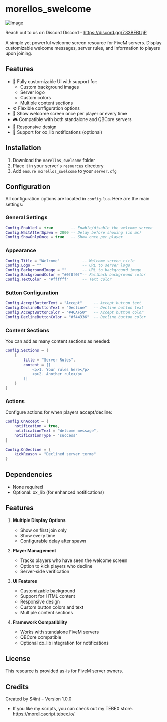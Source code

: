 # morellos_swelcome
![Image](https://github.com/user-attachments/assets/6eb3e773-86f3-4e78-9b5c-e614fe251019)

Reach out to us on Discord
Discord - https://discord.gg/733BFBtzjP

A simple yet powerful welcome screen resource for FiveM servers. Display customizable welcome messages, server rules, and information to players upon joining.

## Features

- 🎨 Fully customizable UI with support for:
  - Custom background images
  - Server logo
  - Custom colors
  - Multiple content sections
- ⚙️ Flexible configuration options
- 🔄 Show welcome screen once per player or every time
- 🎮 Compatible with both standalone and QBCore servers
- 📱 Responsive design
- 🔔 Support for ox_lib notifications (optional)

## Installation

1. Download the `morellos_swelcome` folder
2. Place it in your server's `resources` directory
3. Add `ensure morellos_swelcome` to your `server.cfg`

## Configuration

All configuration options are located in `config.lua`. Here are the main settings:

### General Settings
```lua
Config.Enabled = true        -- Enable/disable the welcome screen
Config.WaitAfterSpawn = 2000 -- Delay before showing (in ms)
Config.ShowOnlyOnce = true   -- Show once per player
```

### Appearance
```lua
Config.Title = "Welcome"          -- Welcome screen title
Config.Logo = ""                  -- URL to server logo
Config.BackgroundImage = ""       -- URL to background image
Config.BackgroundColor = "#0f0f0f"-- Fallback background color
Config.TextColor = "#ffffff"      -- Text color
```

### Button Configuration
```lua
Config.AcceptButtonText = "Accept"     -- Accept button text
Config.DeclineButtonText = "Decline"   -- Decline button text
Config.AcceptButtonColor = "#4CAF50"   -- Accept button color
Config.DeclineButtonColor = "#f44336"  -- Decline button color
```

### Content Sections
You can add as many content sections as needed:
```lua
Config.Sections = {
    {
        title = "Server Rules",
        content = [[
            <p>1. Your rules here</p>
            <p>2. Another rule</p>
        ]]
    }
}
```

### Actions
Configure actions for when players accept/decline:
```lua
Config.OnAccept = {
    notification = true,
    notificationText = "Welcome message",
    notificationType = "success"
}

Config.OnDecline = {
    kickReason = "Declined server terms"
}
```

## Dependencies

- None required
- Optional: ox_lib (for enhanced notifications)

## Features

1. **Multiple Display Options**
   - Show on first join only
   - Show every time
   - Configurable delay after spawn

2. **Player Management**
   - Tracks players who have seen the welcome screen
   - Option to kick players who decline
   - Server-side verification

3. **UI Features**
   - Customizable background
   - Support for HTML content
   - Responsive design
   - Custom button colors and text
   - Multiple content sections

4. **Framework Compatibility**
   - Works with standalone FiveM servers
   - QBCore compatible
   - Optional ox_lib integration for notifications

## License

This resource is provided as-is for FiveM server owners.

## Credits

Created by S4int - Version 1.0.0
- If you like my scripts, you can check out my TEBEX store.
https://morelloscript.tebex.io/
